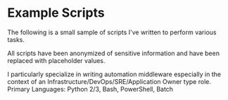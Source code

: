# Example Scripts

The following is a small sample of scripts I've written to perform various tasks. 

All scripts have been anonymized of sensitive information and have been replaced with placeholder values. 

I particularly specialize in writing automation middleware especially in the context of an Infrastructure/DevOps/SRE/Application Owner type role. Primary Languages: Python 2/3, Bash, PowerShell, Batch
